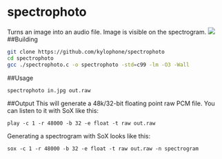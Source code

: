 # spectrophoto
Turns an image into an audio file. Image is visible on the spectrogram. 
<img src = "face.png"/>
##Building
```bash
git clone https://github.com/kylophone/spectrophoto
cd spectrophoto
gcc ./spectrophoto.c -o spectrophoto -std=c99 -lm -O3 -Wall
```
##Usage
```
spectrophoto in.jpg out.raw
```
##Output
This will generate a 48k/32-bit floating point raw PCM file. You can listen to it with SoX like this:

`play -c 1 -r 48000 -b 32 -e float -t raw out.raw`

Generating a spectrogram with SoX looks like this:

`sox -c 1 -r 48000 -b 32 -e float -t raw out.raw -n spectrogram`
